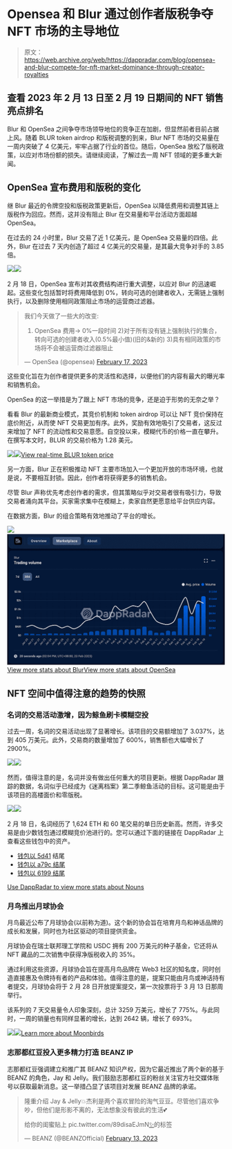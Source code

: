 # Opensea 和 Blur 通过创作者版税争夺 NFT 市场的主导地位

> 原文：<https://web.archive.org/web/https://dappradar.com/blog/opensea-and-blur-compete-for-nft-market-dominance-through-creator-royalties>

## 查看 2023 年 2 月 13 日至 2 月 19 日期间的 NFT 销售亮点排名

Blur 和 OpenSea 之间争夺市场领导地位的竞争正在加剧，但显然前者目前占据上风。随着 BLUR token airdrop 和版税调整的到来，Blur NFT 市场的交易量在一周内突破了 4 亿美元，牢牢占据了行业的首位。随后，OpenSea 放松了版税政策，以应对市场份额的损失。请继续阅读，了解过去一周 NFT 领域的更多重大新闻。

## OpenSea 宣布费用和版税的变化

继 Blur 最近的令牌空投和版税政策更新后，OpenSea 以降低费用和调整其链上版税作为回应。然而，这并没有阻止 Blur 在交易量和平台活动方面超越 OpenSea。

在过去的 24 小时里，Blur 交易了近 1 亿美元，是 OpenSea 交易量的四倍。此外，Blur 在过去 7 天内创造了超过 4 亿美元的交易量，是其最大竞争对手的 3.85 倍。

![](img/2538ef2d8acd5cca20f333930034dc99.png)![](img/9d08782ed3a412c4e98c7b2597bffc84.png)

2 月 18 日，OpenSea 宣布对其收费结构进行重大调整，以应对 Blur 的迅速崛起。这些变化包括暂时将费用降低到 0%，转向可选的创建者收入，无需链上强制执行，以及删除使用相同政策阻止市场的运营商过滤器。

> 我们今天做了一些大的改变:
> 1) OpenSea 费用→ 0%一段时间
> 2)对于所有没有链上强制执行的集合，转向可选的创建者收入(0.5%最小值)(旧的&新的)
> 3)具有相同政策的市场将不会被运营商过滤器阻止
> 
> — OpenSea (@opensea) [February 17, 2023](https://web.archive.org/web/20230302115706/https://twitter.com/opensea/status/1626682043655507969?ref_src=twsrc%5Etfw)

这些变化旨在为创作者提供更多的灵活性和选择，以便他们的内容有最大的曝光率和销售机会。

OpenSea 的这一举措是为了跟上 NFT 市场的竞争，还是迫于形势的无奈之举？

看看 Blur 的最新商业模式，其竞价机制和 token airdrop 可以让 NFT 竞价保持在底价附近，从而使 NFT 交易更加有序。此外，奖励有效地吸引了交易者，这反过来增加了 NFT 的流动性和交易意愿。自空投以来，模糊代币的价格一直在攀升。在撰写本文时，BLUR 的交易价格为 1.28 美元。

![](img/b48a0c552bf157864764916e0709712f.png)![](img/549029d67ba6007c364ad90ba32fa85f.png)[View real-time BLUR token price](https://web.archive.org/web/20230302115706/https://dappradar.com/hub/token/eth/BLUR/ETH?from=0x5283d291dbcf85356a21ba090e6db59121208b44)

另一方面，Blur 正在积极推动 NFT 主要市场加入一个更加开放的市场环境，也就是说，不要相互封锁。因此，创作者将获得更多的销售机会。

尽管 Blur 声称优先考虑创作者的需求，但其策略似乎对交易者很有吸引力，导致交易者涌向其平台。买家需求集中在模糊上，卖家自然更愿意给平台供应内容。

在数据方面，Blur 的组合策略有效地推动了平台的增长。

![](img/64a975992b73ed4ff6bed05a24ba5553.png)![](img/5991ac6e4d52a7c7ce0c63cd79982248.png)[View more stats about Blur](https://web.archive.org/web/20230302115706/https://dappradar.com/ethereum/marketplaces/blur)[View more stats about OpenSea](https://web.archive.org/web/20230302115706/https://dappradar.com/ethereum/marketplaces/opensea)

## NFT 空间中值得注意的趋势的快照

### 名词的交易活动激增，因为鲸鱼刷卡模糊空投

过去一周，名词的交易活动出现了显著增长。该项目的交易额增加了 3.037%，达到 405 万美元。此外，交易商的数量增加了 600%，销售额也大幅增长了 2900%。

![](img/cc150eb72b9319cdab39c9469067a65f.png)![](img/94c237b9561dd6efea40f0ffdfdd68d3.png)

然而，值得注意的是，名词并没有做出任何重大的项目更新。根据 DappRadar 跟踪的数据，名词似乎已经成为《迷离档案》第二季鲸鱼活动的目标。这可能是由于该项目的高楼面价和零版税。

![](img/2538ef2d8acd5cca20f333930034dc99.png)![](img/a60b0fcfa01e7b7d292294b4b5574c24.png)

2 月 18 日，名词经历了 1,624 ETH 和 60 笔交易的单日历史新高。然而，许多交易是由少数钱包通过模糊竞价池进行的。您可以通过下面的链接在 DappRadar 上查看这些钱包中的资产。

*   [钱包以 5d41](https://web.archive.org/web/20230302115706/https://dappradar.com/hub/wallet/eth/0xb32229a67fdb69a1c3b46ba76368c460d5a35d41?utm_source=rankings&utm_medium=nft&utm_campaign=nft_sales) 结尾
*   [钱包以 a79c 结尾](https://web.archive.org/web/20230302115706/https://dappradar.com/hub/wallet/eth/0x1f5f902be1f635b30425b690aa9fd5fa2b6fa79c?utm_source=rankings&utm_medium=nft&utm_campaign=nft_sales)
*   [钱包以 6199 结尾](https://web.archive.org/web/20230302115706/https://dappradar.com/hub/wallet/eth/0xfa4fc4ec2f81a4897743c5b4f45907c02ce06199?utm_source=rankings&utm_medium=nft&utm_campaign=nft_sales)

[Use DappRadar to view more stats about Nouns](https://web.archive.org/web/20230302115706/https://dappradar.com/ethereum/collectibles/nouns/nfts)

### 月鸟推出月球协会

月鸟最近公布了月球协会(以前称为道)。这个新的协会旨在培育月鸟和神话品牌的成长和发展，同时也为社区驱动的项目提供资金。

月球协会在瑞士联邦理工学院和 USDC 拥有 200 万美元的种子基金，它还将从 NFT 藏品的二次销售中获得净版税收入的 35%。

通过利用这些资源，月球协会旨在提高月鸟品牌在 Web3 社区的知名度，同时创造直接惠及令牌持有者的产品和体验。值得注意的是，提案只能由月鸟或神话持有者提交，月球协会将于 2 月 28 日开放提案提交，第一次投票将于 3 月 13 日那周举行。

该系列的 7 天交易量令人印象深刻，总计 3259 万美元，增长了 775%。与此同时，一周的销量也有同样显著的增长，达到 2642 辆，增长了 693%。

![](img/268e3d501275aa4d2e1560a96192af42.png)![](img/161a2d611912f6abb45248b8dd1939f0.png)[Learn more about Moonbirds](https://web.archive.org/web/20230302115706/https://dappradar.com/ethereum/collectibles/moonbirds/nfts)

### 志那都红豆投入更多精力打造 BEANZ IP

志那都红豆强调建立和推广其 BEANZ 知识产权，因为它最近推出了两个新的基于 BEANZ 的角色，Jay 和 Jelly。我们鼓励志那都红豆的粉丝关注官方社交媒体账号以获取最新消息。这一举措凸显了该项目对发展 BEANZ 品牌的承诺。

> 隆重介绍 Jay & Jelly💥杰利是两个喜欢冒险的淘气豆豆。尽管他们喜欢争吵，但他们是形影不离的，无法想象没有彼此的生活💕
> 
> 给你的闺蜜贴上 pic.twitter.com/89disaEJmN[✨](https://web.archive.org/web/20230302115706/https://t.co/89disaEJmN)的标签
> 
> — BEANZ (@BEANZOfficial) [February 13, 2023](https://web.archive.org/web/20230302115706/https://twitter.com/BEANZOfficial/status/1625087393421221889?ref_src=twsrc%5Etfw)